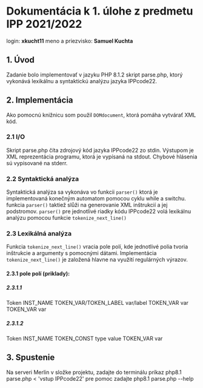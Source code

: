 # Dokumentácia k 1. úlohe z predmetu IPP 2021/2022 
login: __xkucht11__
meno a priezvisko: __Samuel Kuchta__ 

## 1. Úvod
Zadanie bolo implementovať v jazyku PHP 8.1.2 skript parse.php, ktorý vykonává lexikálnu a syntaktickú analýzu jazyka IPPcode22. 

## 2. Implementácia
Ako pomocnú knižnicu som použil `DOMdocument`, ktorá pomáha vytvárať XML kód. 

### 2.1 I/O
Skript parse.php číta zdrojový kód jazyka IPPcode22 zo stdin.
Výstupom je XML reprezentácia programu, ktorá je vypísaná na stdout.
Chybové hlásenia sú vypisované na stderr.

### 2.2 Syntaktická analýza
Syntaktická analýza sa vykonáva vo funkcii `parser()` ktorá je implementovaná konečným automatom pomocou cyklu while a switchu.
funkcia `parser()` taktiež slůži na generovanie XML inštrukcií a jej podstromov.
`parser()` pre jednotlivé riadky kódu IPPcode22 volá lexikálnu analýzu pomocou funkcie `tokenize_next_line()`

### 2.3 Lexikálná analýza
Funkcia `tokenize_next_line()` vracia pole polí, kde jednotlivé polia tvoria inštrukcie a argumenty s pomocnými dátami.
Implementácia `tokenize_next_line()` je založená hlavne na využití regulárných výrazov.

#### 2.3.1 pole polí (priklady):
##### 2.3.1.1
  Token INST_NAME
  TOKEN_VAR/TOKEN_LABEL var/label
  TOKEN_VAR var
  TOKEN_VAR var

##### 2.3.1.2
  Token INST_NAME
  TOKEN_CONST type value
  TOKEN_VAR var

## 3. Spustenie
Na serveri Merlin v složke projektu, zadajte do terminálu príkaz php8.1 parse.php < 'vstup IPPcode22'
pre pomoc zadajte php8.1 parse.php --help
